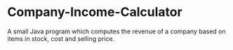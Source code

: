 # Company-Income-Calculator
A small Java program which computes the revenue of a  company based on items in stock, cost and selling  price.
